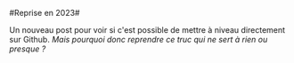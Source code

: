 #Reprise en 2023#

Un nouveau post pour voir si c'est possible de mettre à niveau directement sur Github.
*Mais pourquoi donc reprendre ce truc qui ne sert à rien ou presque ?*
